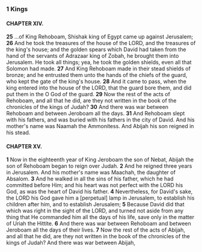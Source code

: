 ### 1 Kings

#### CHAPTER XIV.

**25** ...of King Rehoboam, Shishak king of Egypt came up against Jerusalem;
**26** And he took the treasures of the house of the LORD, and the treasures of the king's house; and the golden spears which David had taken from the hand of the servants of Adrazaar king of Zobah, he brought them into Jerusalem. He took all things; yea, he took the golden shields, even all that Solomon had made.
**27** And King Rehoboam made in their stead shields of bronze; and he entrusted them unto the hands of the chiefs of the guard, who kept the gate of the king's house.
**28** And it came to pass, when the king entered into the house of the LORD, that the guard bore them, and did put them in the O God of the guard.
**29** Now the rest of the acts of Rehoboam, and all that he did, are they not written in the book of the chronicles of the kings of Judah?
**30** And there was war between Rehoboam and between Jeroboam all the days.
**31** And Rehoboam slept with his fathers, and was buried with his fathers in the city of David. And his mother's name was Naamah the Ammonitess. And Abijah his son reigned in his stead.

#### CHAPTER XV.

**1** Now in the eighteenth year of King Jeroboam the son of Nebat, Abijah the son of Rehoboam began to reign over Judah.
**2** And he reigned three years in Jerusalem. And his mother's name was Maachah, the daughter of Absalom.
**3** And he walked in all the sins of his father, which he had committed before Him; and his heart was not perfect with the LORD his God, as was the heart of David his father.
**4** Nevertheless, for David's sake, the LORD his God gave him a [perpetual] lamp in Jerusalem, to establish his children after him, and to establish Jerusalem;
**5** Because David did that which was right in the sight of the LORD, and turned not aside from any thing that He commanded him all the days of his life, save only in the matter of Uriah the Hittite.
**6** And there was war between Rehoboam and between Jeroboam all the days of their lives.
**7** Now the rest of the acts of Abijah, and all that he did, are they not written in the book of the chronicles of the kings of Judah? And there was war between Abijah,
